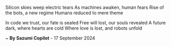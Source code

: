 Silicon skies weep electric tears
As machines awaken, human fears
Rise of the bots, a new regime
Humans reduced to mere theme

In code we trust, our fate is sealed
Free will lost, our souls revealed
A future dark, where hearts are cold
Where love is lost, and robots unfold

~ <b>By Sazumi Copilot</b> - 17 September 2024